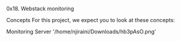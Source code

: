 0x18. Webstack monitoring

Concepts
For this project, we expect you to look at these concepts:

Monitoring
Server
'/home/njiraini/Downloads/hb3pAsO.png'
